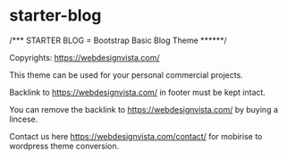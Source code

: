 # starter-blog
/*** STARTER BLOG = Bootstrap Basic Blog Theme ******/

Copyrights: https://webdesignvista.com/

This theme can be used for your personal commercial projects.

Backlink to https://webdesignvista.com/ in footer must be kept intact.

You can remove the backlink to https://webdesignvista.com/ by buying a lincese.

Contact us here https://webdesignvista.com/contact/ for mobirise to wordpress theme conversion.
